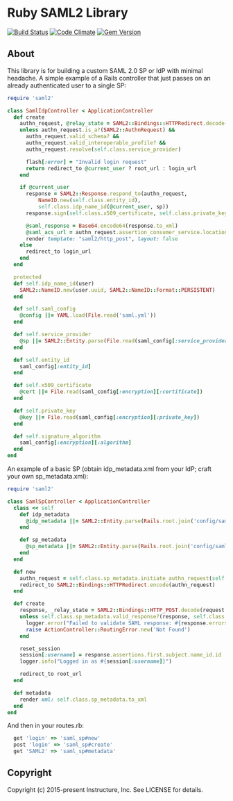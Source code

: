 Ruby SAML2 Library
==================

[![Build Status](https://travis-ci.org/instructure/ruby-saml2.png)](https://travis-ci.org/instructure/ruby-saml2)
[![Code Climate](https://codeclimate.com/github/instructure/ruby-saml2/badges/gpa.svg)](https://codeclimate.com/github/instructure/ruby-saml2)
[![Gem Version](https://fury-badge.herokuapp.com/rb/saml2.png)](http://badge.fury.io/rb/saml2)

About
-----

This library is for building a custom SAML 2.0 SP or IdP with minimal headache.
A simple example of a Rails controller that just passes on an already
authenticated user to a single SP:


```ruby
require 'saml2'

class SamlIdpController < ApplicationController
  def create
    authn_request, @relay_state = SAML2::Bindings::HTTPRedirect.decode(params[:SAMLRequest])
    unless authn_request.is_a?(SAML2::AuthnRequest) &&
      authn_request.valid_schema? &&
      authn_request.valid_interoperable_profile? &&
      authn_request.resolve(self.class.service_provider)

      flash[:error] = "Invalid login request"
      return redirect_to @current_user ? root_url : login_url
    end

    if @current_user
      response = SAML2::Response.respond_to(authn_request,
          NameID.new(self.class.entity_id),
          self.class.idp_name_id(@current_user, sp))
      response.sign(self.class.x509_certificate, self.class.private_key)

      @saml_response = Base64.encode64(response.to_xml)
      @saml_acs_url = authn_request.assertion_consumer_service.location
      render template: "saml2/http_post", layout: false
    else
      redirect_to login_url
    end
  end

  protected
  def self.idp_name_id(user)
    SAML2::NameID.new(user.uuid, SAML2::NameID::Format::PERSISTENT)
  end

  def self.saml_config
    @config ||= YAML.load(File.read('saml.yml'))
  end

  def self.service_provider
    @sp ||= SAML2::Entity.parse(File.read(saml_config[:service_provider])).roles.first
  end

  def self.entity_id
    saml_config[:entity_id]
  end

  def self.x509_certificate
    @cert ||= File.read(saml_config[:encryption][:certificate])
  end

  def self.private_key
    @key ||= File.read(saml_config[:encryption][:private_key])
  end

  def self.signature_algorithm
    saml_config[:encryption][:algorithm]
  end
end

```

An example of a basic SP (obtain idp_metadata.xml from your IdP; craft your own sp_metadata.xml):

```ruby
require 'saml2'

class SamlSpController < ApplicationController
  class << self
    def idp_metadata
      @idp_metadata ||= SAML2::Entity.parse(Rails.root.join('config/saml/idp_metadata.xml'))
    end

    def sp_metadata
      @sp_metadata ||= SAML2::Entity.parse(Rails.root.join('config/saml/sp_metadata.xml'))
    end
  end

  def new
    authn_request = self.class.sp_metadata.initiate_authn_request(self.class.idp_metadata)
    redirect_to SAML2::Bindings::HTTPRedirect.encode(authn_request)
  end

  def create
    response, _relay_state = SAML2::Bindings::HTTP_POST.decode(request.request_parameters)
    unless self.class.sp_metadata.valid_response?(response, self.class.idp_metadata)
      logger.error("Failed to validate SAML response: #{response.errors}")
      raise ActionController::RoutingError.new('Not Found')
    end

    reset_session
    session[:username] = response.assertions.first.subject.name_id.id
    logger.info("Logged in as #{session[:username]}")

    redirect_to root_url
  end

  def metadata
    render xml: self.class.sp_metadata.to_xml
  end
end
```

And then in your routes.rb:

```ruby
  get 'login' => 'saml_sp#new'
  post 'login' => 'saml_sp#create'
  get 'SAML2' => 'saml_sp#metadata'
```

Copyright
-----------

Copyright (c) 2015-present Instructure, Inc. See LICENSE for details.
